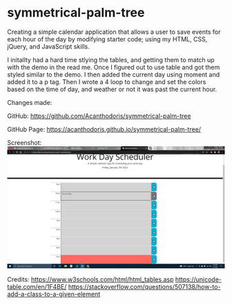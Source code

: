 # symmetrical-palm-tree
Creating a simple calendar application that allows a user to save events for each hour of the day by modifying starter code; using my HTML, CSS, jQuery, and JavaScript skills.

I initallty had a hard time stlying the tables, and getting them to match up with the demo in the read me. Once I figured out to use table and got them styled similar to the demo. I then added the current day using moment and added it to a p tag. Then I wrote a 4 loop to change and set the colors based on the time of day, and weather or not it was past the current hour.

Changes made:

GitHub: https://github.com/Acanthodoris/symmetrical-palm-tree

GitHub Page: https://acanthodoris.github.io/symmetrical-palm-tree/

Screenshot:
![Screenshot](screenshot.png)

Credits:
https://www.w3schools.com/html/html_tables.asp
https://unicode-table.com/en/1F4BE/
https://stackoverflow.com/questions/507138/how-to-add-a-class-to-a-given-element